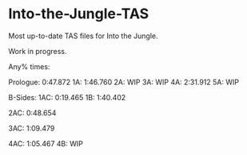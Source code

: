 # Into-the-Jungle-TAS
Most up-to-date TAS files for Into the Jungle.

Work in progress.

Any% times:

Prologue: 0:47.872
1A: 1:46.760
2A: WIP
3A: WIP
4A: 2:31.912
5A: WIP

B-Sides:
1AC: 0:19.465
1B: 1:40.402

2AC: 0:48.654

3AC: 1:09.479

4AC: 1:05.467
4B: WIP

